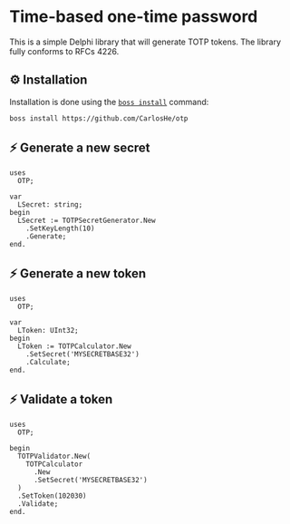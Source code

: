 # Time-based one-time password

This is a simple Delphi library that will generate TOTP tokens. The library fully conforms to RFCs 4226.

## ⚙️ Installation
Installation is done using the [`boss install`](https://github.com/HashLoad/boss) command:
``` sh
boss install https://github.com/CarlosHe/otp
```

## ⚡️ Generate a new secret
```delphi
uses
  OTP;

var
  LSecret: string;
begin
  LSecret := TOTPSecretGenerator.New
    .SetKeyLength(10)
    .Generate;
end.
```

## ⚡️ Generate a new token
```delphi
uses
  OTP;

var
  LToken: UInt32;
begin
  LToken := TOTPCalculator.New
    .SetSecret('MYSECRETBASE32')
    .Calculate;
end.
```

## ⚡️ Validate a token
```delphi
uses
  OTP;

begin
  TOTPValidator.New(
    TOTPCalculator
      .New
      .SetSecret('MYSECRETBASE32')
  )
  .SetToken(102030)
  .Validate;
end.
```